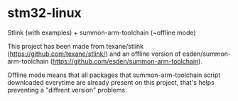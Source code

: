stm32-linux
===========

Stlink (with examples) + summon-arm-toolchain (~offline mode)

This project has been made from texane/stlink (https://github.com/texane/stlink/) and an offline version of esden/summon-arm-toolchain (https://github.com/esden/summon-arm-toolchain).

Offline mode means that all packages that summon-arm-toolchain script downloaded everytime are already present on this project, that's helps preventing a "diffrent version" problems.